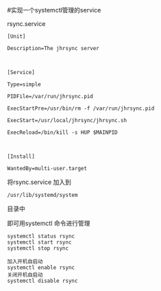 #实现一个systemctl管理的service

rsync.service

```shell
[Unit]

Description=The jhrsync server



[Service]

Type=simple

PIDFile=/var/run/jhrsync.pid

ExecStartPre=/usr/bin/rm -f /var/run/jhrsync.pid

ExecStart=/usr/local/jhrsync/jhrsync.sh

ExecReload=/bin/kill -s HUP $MAINPID



[Install]

WantedBy=multi-user.target
```



将rsync.service 加入到

```
/usr/lib/systemd/system
```

目录中

即可用systemctl 命令进行管理

```
systemctl status rsync
systemctl start rsync
systemctl stop rsync

加入开机自启动
systemctl enable rsync
关闭开机自启动
systemctl disable rsync 
```

